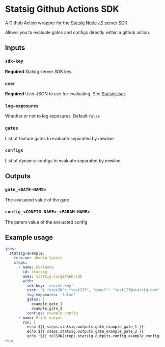 # Statsig Github Actions SDK

A Github Action wrapper for the [Statsig Node JS server SDK](https://github.com/statsig-io/node-js-server-sdk/).

Allows you to evaluate gates and configs directly within a github action.

## Inputs

### `sdk-key`

**Required** Statsig server SDK key.

### `user`

**Required** User JSON to use for evaluating. See [StatsigUser](https://docs.statsig.com/server/concepts/user).

### `log-exposures`

Whether or not to log exposures. Default `false`

### `gates`

List of feature gates to evaluate separated by newline.

### `configs`

List of dynamic configs to evaluate separated by newline.

## Outputs

### `gate_<GATE-NAME>`

The evaluated value of the gate

### `config_<CONFIG-NAME>_<PARAM-NAME>`

The param value of the evaluated config

## Example usage

```yaml
jobs:
  statsig-example:
    runs-on: ubuntu-latest
    steps:
      - name: Evaluate
        id: statsig
        uses: statsig-io/github-sdk
        with:
          sdk-key: 'secret-key'
          user: '{ "userID": "test123", "email": "test123@statsig.com" }'
          log-exposures: 'false'
          gates: | 
            example_gate_1
            example_gate_2
          configs: example_config
      - name: Print output
        run: |
          echo ${{ steps.statsig.outputs.gate_example_gate_1 }}
          echo ${{ steps.statsig.outputs.gate_example_gate_2 }}
          echo '${{ toJSON(steps.statsig.outputs.config_example_config) }}'
run: 
```
